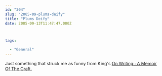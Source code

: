 ```yaml
---
id: "304"
slug: "2005-09-plums-deify"
title: "Plums Deify"
date: 2005-09-13T11:47:47.000Z



tags:

  - "General"
---
```

<div class="sqs-html-content">
  <p>Just something that struck me as funny from King's <a href="http://www.amazon.com/exec/obidos/redirect?tag=logicaldiscon-20%26link_code=xm2%26camp=2025%26creative=165953%26path=http://www.amazon.com/gp/redirect.html%253fASIN=0743506650%2526tag=logicaldiscon-20%2526lcode=xm2%2526cID=2025%2526ccmID=165953%2526location=/o/ASIN/0743506650%25253FSubscriptionId=048656PF073H3HPEQ4G2" title="View product details at Amazon">On Writing : A Memoir Of The Craft</a><a href="http://www.amazon.com/exec/obidos/redirect?tag=logicaldiscon-20%26link_code=xm2%26camp=2025%26creative=165953%26path=http://www.amazon.com/gp/redirect.html%253fASIN=0743506650%2526tag=logicaldiscon-20%2526lcode=xm2%2526cID=2025%2526ccmID=165953%2526location=/o/ASIN/0743506650%25253FSubscriptionId=048656PF073H3HPEQ4G2" title="View product details at Amazon">.  </a></p>
</div>
